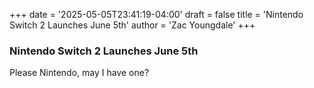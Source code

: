 +++
date = '2025-05-05T23:41:19-04:00'
draft = false
title = 'Nintendo Switch 2 Launches June 5th'
author = 'Zac Youngdale'
+++

### Nintendo Switch 2 Launches June 5th

Please Nintendo, may I have one?